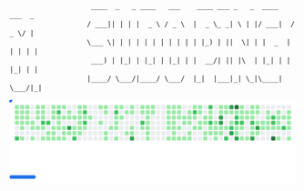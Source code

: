 ```

                    ____  _   _ ____   ___    ____ ___ _   _  ____    ___  _ 
                   / ___|| | | |  _ \ / _ \  |  _ \_ _| \ | |/ ___|  / _ \/ |
                   \___ \| | | | | | | | | | | |_) | ||  \| | |  _  | | | | |
                    ___) | |_| | |_| | |_| | |  __/| || |\  | |_| | | |_| | |
                   |____/ \___/|____/ \___/  |_|  |___|_| \_|\____|  \___/|_|

```

<picture>
  <source
    media="(prefers-color-scheme: dark)"
    srcset="images/breakout-dark.svg"
  />
  <source
    media="(prefers-color-scheme: light)"
    srcset="images/breakout-light.svg"
  />
  <img alt="Breakout Game" src="images/breakout-light.svg" />
</picture>
